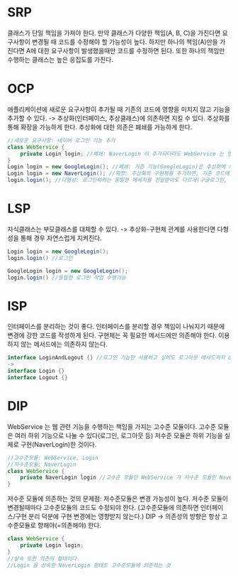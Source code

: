 # SRP
클래스가 단일 책임을 가져야 한다.
만약 클래스가 다양한 책임(A, B, C)을 가진다면 요구사항이 변경될 때 코드를 수정해야 할 가능성이 높다.
하지만 하나의 책임(A)만을 가진다면 A에 대한 요구사항이 발생했을때만 코드를 수정하면 된다.
또한 하나의 책임만 수행하는 클래스는 높은 응집도를 가진다.

# OCP
애플리케이션에 새로운 요구사항이 추가될 때 기존의 코드에 영향을 미치지 않고 기능을 추가할 수 있다.
-> 추상화(인터페이스, 추상클래스)에 의존하면 지킬 수 있다.
추상화를 통해 확장을 가능하게 한다.
추상화에 대한 의존은 폐쇄를 가능하게 한다.
```java
//새로운 요구사항: 네이버 로그인 기능 추가
class WebService {
    private Login login; //폐쇄: NaverLogin 이 추가되더라도 WebService 는 영향 받지 않는다.
}
Login login = new GoogleLogin(); //폐쇄: 기존 기능(GoogleLogin)은 추상화에 의존하기 때문에 기능 확장에 영향받지 않는다. 
Login login = new NaverLogin(); //확장: 추상화의 구현체를 추가하면, 기존 코드에 영향을 주지 않고 기능을 확장할 수 있다. 
login.login(); //다형성: 로그인하라는 동일한 메세지를 전달받아도 다르게(구글로그인, 네이버로그인) 반응할 수 있다.
```

# LSP
자식클래스는 부모클래스를 대체할 수 있다.
-> 추상화-구현체 관계를 사용한다면 다형성을 통해 경우 자연스럽게 지켜진다.
```java
Login login = new GoogleLogin();
login.login() //로그인

GoogleLogin login = new GoogleLogin();
login.login() //동일한 로그인 작업 수행가능
```

# ISP
인터페이스를 분리하는 것이 좋다.
인터페이스를 분리할 경우 책임이 나눠지기 때문에 변경에 강한 코드를 작성하게 된다.
구현체는 꼭 필요한 메서드에만 의존해야 한다. 이용하지 않는 메서드에는 의존하지 않는다.
```java
interface LoginAndLogout {} //로그인 기능만 사용하고 싶어도 로그아웃 메서드까지 override 해야함. 
->
interface Login {}
interface Logout {}
```

# DIP
WebService 는 웹 관련 기능을 수행하는 책임을 가지는 고수준 모듈이다.
고수준 모듈은 여러 하위 기능으로 나눌 수 있다(로그인, 로그아웃 등)
저수준 모듈은 하위 기능을 실제로 구현(NaverLogin)한 것이다.
```java
//고수준모듈: WebService, Login
//저수준모듈: NaverLogin
class WebService {
    private NaverLogin login //고수준 모듈인 WebService 가 저수준 모듈인 NaverLogin 에 의존한다.
}
```
저수준 모듈에 의존하는 것의 문제점:
저수준모듈은 변경 가능성이 높다. 저수준 모듈이 변경될때마다 고수준모듈의 코드도 수정되야 한다.
(고수준모듈에 의존하면 인터페이스/구현 분리 덕분에 구현 변경에는 영향받지 않는다.)
DIP
-> 의존성의 방향은 항상 고수준모듈로 향해야(=의존해야) 한다.
```java
class WebService {
    private Login login; 
}
//상속 또한 의존의 형태이다. 
//Login 을 상속한 NaverLogin 형태도 고수준모듈에 의존하는 것
```

